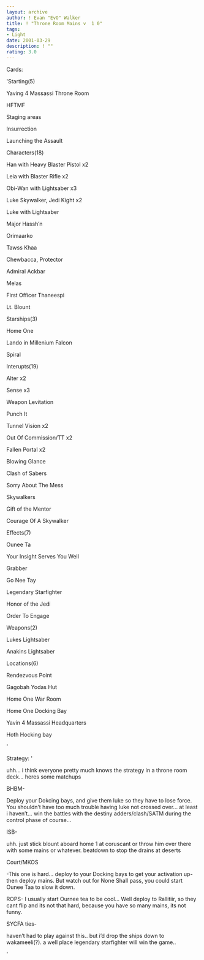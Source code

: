 ```yaml
---
layout: archive
author: ! Evan "EvO" Walker
title: ! "Throne Room Mains v  1 0"
tags:
- Light
date: 2001-03-29
description: ! ""
rating: 3.0
---
```

Cards: 

'Starting(5)

Yaving 4 Massassi Throne Room

HFTMF

Staging areas

Insurrection

Launching the Assault


Characters(18)

Han with Heavy Blaster Pistol x2

Leia with Blaster Rifle x2

Obi-Wan with Lightsaber x3

Luke Skywalker, Jedi Kight x2

Luke with Lightsaber

Major Hassh&#8217;n

Orimaarko

Tawss Khaa

Chewbacca, Protector

Admiral Ackbar

Melas

First Officer Thaneespi

Lt. Blount



Starships(3)

Home One

Lando in Millenium Falcon

Spiral


Interupts(19)

Alter x2

Sense x3

Weapon Levitation

Punch It

Tunnel Vision x2

Out Of Commission/TT x2

Fallen Portal x2

Blowing Glance

Clash of Sabers

Sorry About The Mess

Skywalkers

Gift of the Mentor

Courage Of A Skywalker


Effects(7)

Ounee Ta

Your Insight Serves You Well

Grabber

Go Nee Tay 

Legendary Starfighter

Honor of the Jedi

Order To Engage


Weapons(2)

Lukes Lightsaber

Anakins Lightsaber


Locations(6)

Rendezvous Point

Gagobah Yodas Hut

Home One War Room

Home One Docking Bay

Yavin 4 Massassi Headquarters

Hoth Hocking bay

'

Strategy: '

uhh... i think everyone pretty much knows the strategy in a throne room deck... heres some matchups

BHBM-


Deploy your Dokcing bays, and give them luke so they have to lose force. You shouldn’t have too much trouble having luke not crossed over... at least i haven’t... win the battles with the destiny adders/clash/SATM during the control phase of course...


ISB-

uhh. just stick blount aboard home 1 at coruscant or throw him over there with some mains or whatever. beatdown to stop the drains at deserts


Court/MKOS

-This one is hard... deploy to your Docking bays to get your activation up- then deploy mains. But watch out for None Shall pass, you could start Ounee Taa to slow it down. 


ROPS- I usually start Ournee tea to be cool... Well deploy to Rallitiir, so they cant flip and its not that hard, because you have so many mains, its not funny.


SYCFA ties-

haven’t had to play against this.. but i’d drop the ships down to wakameeli(?). a well place legendary starfighter will win the game..

'